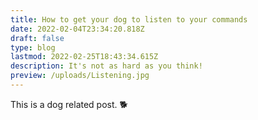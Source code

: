 ```yaml
---
title: How to get your dog to listen to your commands
date: 2022-02-04T23:34:20.818Z
draft: false
type: blog
lastmod: 2022-02-25T18:43:34.615Z
description: It's not as hard as you think!
preview: /uploads/Listening.jpg
---
```


This is a dog related post. 🐕

